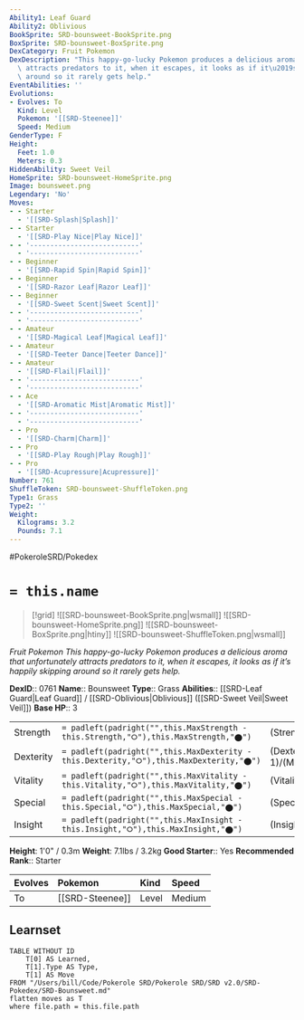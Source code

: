 ```yaml
---
Ability1: Leaf Guard
Ability2: Oblivious
BookSprite: SRD-bounsweet-BookSprite.png
BoxSprite: SRD-bounsweet-BoxSprite.png
DexCategory: Fruit Pokemon
DexDescription: "This happy-go-lucky Pokemon produces a delicious aroma that unfortunately\
  \ attracts predators to it, when it escapes, it looks as if it\u2019s happily skipping\
  \ around so it rarely gets help."
EventAbilities: ''
Evolutions:
- Evolves: To
  Kind: Level
  Pokemon: '[[SRD-Steenee]]'
  Speed: Medium
GenderType: F
Height:
  Feet: 1.0
  Meters: 0.3
HiddenAbility: Sweet Veil
HomeSprite: SRD-bounsweet-HomeSprite.png
Image: bounsweet.png
Legendary: 'No'
Moves:
- - Starter
  - '[[SRD-Splash|Splash]]'
- - Starter
  - '[[SRD-Play Nice|Play Nice]]'
- - '---------------------------'
  - '---------------------------'
- - Beginner
  - '[[SRD-Rapid Spin|Rapid Spin]]'
- - Beginner
  - '[[SRD-Razor Leaf|Razor Leaf]]'
- - Beginner
  - '[[SRD-Sweet Scent|Sweet Scent]]'
- - '---------------------------'
  - '---------------------------'
- - Amateur
  - '[[SRD-Magical Leaf|Magical Leaf]]'
- - Amateur
  - '[[SRD-Teeter Dance|Teeter Dance]]'
- - Amateur
  - '[[SRD-Flail|Flail]]'
- - '---------------------------'
  - '---------------------------'
- - Ace
  - '[[SRD-Aromatic Mist|Aromatic Mist]]'
- - '---------------------------'
  - '---------------------------'
- - Pro
  - '[[SRD-Charm|Charm]]'
- - Pro
  - '[[SRD-Play Rough|Play Rough]]'
- - Pro
  - '[[SRD-Acupressure|Acupressure]]'
Number: 761
ShuffleToken: SRD-bounsweet-ShuffleToken.png
Type1: Grass
Type2: ''
Weight:
  Kilograms: 3.2
  Pounds: 7.1
---
```


#PokeroleSRD/Pokedex

# `= this.name`

> [!grid]
> ![[SRD-bounsweet-BookSprite.png|wsmall]]
> ![[SRD-bounsweet-HomeSprite.png]]
> ![[SRD-bounsweet-BoxSprite.png|htiny]]
> ![[SRD-bounsweet-ShuffleToken.png|wsmall]]


*Fruit Pokemon*
*This happy-go-lucky Pokemon produces a delicious aroma that unfortunately attracts predators to it, when it escapes, it looks as if it’s happily skipping around so it rarely gets help.*

**DexID**:: 0761
**Name**:: Bounsweet
**Type**:: Grass
**Abilities**:: [[SRD-Leaf Guard|Leaf Guard]] / [[SRD-Oblivious|Oblivious]] ([[SRD-Sweet Veil|Sweet Veil]])
**Base HP**:: 3

|           |                                                                                        |                                          |
| --------- | -------------------------------------------------------------------------------------- | ---------------------------------------- |
| Strength  | `= padleft(padright("",this.MaxStrength - this.Strength,"⭘"),this.MaxStrength,"⬤")`    | (Strength::1)/(MaxStrength::3)   |
| Dexterity | `= padleft(padright("",this.MaxDexterity - this.Dexterity,"⭘"),this.MaxDexterity,"⬤")` | (Dexterity:: 1)/(MaxDexterity::3) |
| Vitality  | `= padleft(padright("",this.MaxVitality - this.Vitality,"⭘"),this.MaxVitality,"⬤")`    | (Vitality::1)/(MaxVitality::3)   |
| Special   | `= padleft(padright("",this.MaxSpecial - this.Special,"⭘"),this.MaxSpecial,"⬤")`       | (Special::1)/(MaxSpecial::3)     |
| Insight   | `= padleft(padright("",this.MaxInsight - this.Insight,"⭘"),this.MaxInsight,"⬤")`       | (Insight::1)/(MaxInsight::3)     |

**Height**: 1'0" / 0.3m
**Weight**: 7.1lbs / 3.2kg
**Good Starter**:: Yes
**Recommended Rank**:: Starter

| Evolves   | Pokemon         | Kind   | Speed   |
|:----------|:----------------|:-------|:--------|
| To        | [[SRD-Steenee]] | Level  | Medium  |

## Learnset

```dataview
TABLE WITHOUT ID
    T[0] AS Learned,
    T[1].Type AS Type,
    T[1] AS Move
FROM "/Users/bill/Code/Pokerole SRD/Pokerole SRD/SRD v2.0/SRD-Pokedex/SRD-Bounsweet.md"
flatten moves as T
where file.path = this.file.path
```
